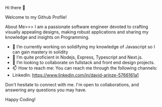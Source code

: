 Hi there 👋

Welcome to my Github Profile!

About Me>>>
I am a passionate software engineer devoted to crafting visually appealing designs, making robust applications and sharing my knowledge and insights on Programming.  
- 🔭 I’m currently working on solidifying my knowledge of Javascript so I can gain mastery in solidity
- 🌱 I’m quite proficient in Nodejs, Express, Typescript and Next.js.
- 👯 I’m looking to collaborate on fullstack and front end design projects.
- 📫 How to reach me: You can reach me through the following channels:
- LinkedIn: https://www.linkedin.com/in/david-arinze-5766161a1

Don't hesitate to connect with me. I'm open to collaborations, and answering any questions you may have.


Happy Coding! 
